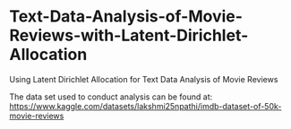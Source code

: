 # Text-Data-Analysis-of-Movie-Reviews-with-Latent-Dirichlet-Allocation
Using Latent Dirichlet Allocation for Text Data Analysis of Movie Reviews

The data set used to conduct analysis can be found at:
https://www.kaggle.com/datasets/lakshmi25npathi/imdb-dataset-of-50k-movie-reviews
